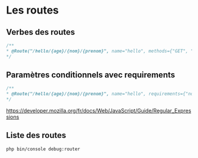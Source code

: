 # Les routes
## Verbes des routes
```php
/**
* @Route("/hello/{age}/{nom}/{prenom}", name="hello", methods={"GET", "POST"})
*/
```

## Paramètres conditionnels avec requirements
```php
/**
* @Route("/hello/{age}/{nom}/{prenom}", name="hello", requirements={"nom"=#[a-z]{2,50}"})
*/
```

https://developer.mozilla.org/fr/docs/Web/JavaScript/Guide/Regular_Expressions

## Liste des routes
`php bin/console debug:router`

